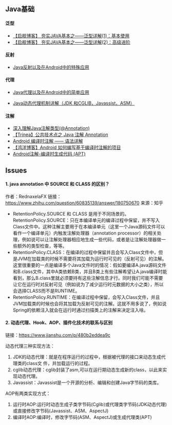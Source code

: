 ## Java基础

#### 泛型

* [【启舰博客】 夯实JAVA基本之——泛型详解(1)：基本使用](http://blog.csdn.net/harvic880925/article/details/49872903)
* [【启舰博客】 夯实JAVA基本之——泛型详解(2)：高级进阶](http://blog.csdn.net/harvic880925/article/details/49883589)


#### 反射

* [Java反射以及在Android中的特殊应用](https://juejin.im/post/5a2c1c5bf265da431956334c)


#### 代理
* [Java代理以及在Android中的简单应用](https://juejin.im/post/5a2e4e9a51882559e2259ad3)

* [Java动态代理机制详解（JDK 和CGLIB，Javassist，ASM）](https://blog.csdn.net/luanlouis/article/details/24589193)


#### 注解
* [深入理解Java注解类型(@Annotation)](https://blog.csdn.net/javazejian/article/details/71860633)
* [【Trinea】公共技术点之 Java 注解 Annotation](http://a.codekk.com/detail/Android/Trinea/公共技术点之%20Java%20注解%20Annotation)
* [Android 编译时注解 —— 语法详解](https://blog.csdn.net/gdutxiaoxu/article/details/70822023)
* [【鸿洋博客】Android 如何编写基于编译时注解的项目](https://blog.csdn.net/lmj623565791/article/details/51931859)
* [Android注解-编译时生成代码 (APT)](https://blog.csdn.net/a1018875550/article/details/52166916)

## Issues

#### 1. java annotation 中 SOURCE 和 CLASS 的区别？
作者：RednaxelaFX
链接：https://www.zhihu.com/question/60835139/answer/180750670
来源：知乎

* RetentionPolicy.SOURCE 和 CLASS 是用于不同场景的。RetentionPolicy.SOURCE：只在本编译单元的编译过程中保留，并不写入Class文件中。这种注解主要用于在本编译单元（这里一个Java源码文件可以看作一个编译单元）内触发注解处理器（annotation processor）的相关处理，例如说可以让注解处理器相应地生成一些代码，或者是让注解处理器做一些额外的类型检查，等等。
* RetentionPolicy.CLASS：在编译的过程中保留并且会写入Class文件中，但是JVM在加载类的时候不需要将其加载为运行时可见的（反射可见）的注解。这里很重要的一点是编译多个Java文件时的情况：假如要编译A.java源码文件和B.class文件，其中A类依赖B类，并且B类上有些注解希望让A.java编译时能看到，那么B.class里就必须要持有这些注解信息才行。同时我们可能不需要让它在运行时对反射可见（例如说为了减少运行时元数据的大小之类），所以会选择CLASS而不是RUNTIME。
* RetentionPolicy.RUNTIME：在编译过程中保留，会写入Class文件，并且JVM加载类的时候也会将其加载为反射可见的注解。这就不用多说了，例如说Spring的依赖注入就会在运行时通过扫描类上的注解来决定注入啥。

#### 2. 动态代理、Hook、AOP、插件化技术的联系与区别
链接：https://www.jianshu.com/p/480b2eddea9c

动态代理三种实现方法：

1. JDK的动态代理：就是在程序运行的过程中，根据被代理的接口来动态生成代理类的class文 件，并加载运行的过程。
2. cglib动态代理：cglib封装了asm,可以在运行期动态生成新的class，以此来实现动态代理。
3. Javassist：Javassist是一个开源的分析、编辑和创建Java字节码的类库。

AOP有两类实现方式：

 1. 运行时AOP:运行时动态生成子类字节码(Cglib)或代理类字节码(JDK动态代理)或直接修改字节码(Javassist、ASM、AspectJ)
 2. 编译时AOP:编译时，修改字节码(ASM、AspectJ)或生成代理类(APT)



